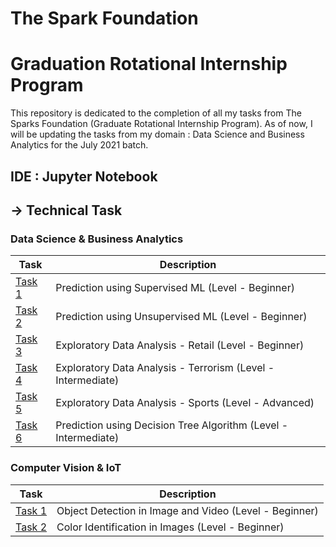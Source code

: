 # The Spark Foundation
# Graduation Rotational Internship Program
This repository is dedicated to the completion of all my tasks from The Sparks Foundation (Graduate Rotational Internship Program). As of now, I will be updating the tasks from my domain : Data Science and Business Analytics for the July 2021 batch.

## IDE : Jupyter Notebook

## -> Technical Task  
### Data Science & Business Analytics
|Task|Description|
|---|---|
|[Task 1](https://github.com/VaibhavBichave/TSF-GRIP/tree/main/TSF%20Task-1)|Prediction using Supervised ML (Level - Beginner)|
|[Task 2](https://github.com/VaibhavBichave/TSF-GRIP/tree/main/TSF%20Task-2)|Prediction using Unsupervised ML (Level - Beginner)|
|[Task 3](https://github.com/VaibhavBichave/TSF-GRIP/tree/main/TSF%20Task-3)|Exploratory Data Analysis - Retail (Level - Beginner)|
|[Task 4](https://github.com/VaibhavBichave/TSF-GRIP/tree/main/TSF%20Task-4)|Exploratory Data Analysis - Terrorism (Level - Intermediate)|
|[Task 5](https://github.com/VaibhavBichave/TSF-GRIP/tree/main/TSF%20Task-5)|Exploratory Data Analysis - Sports (Level - Advanced)|
|[Task 6](https://github.com/VaibhavBichave/TSF-GRIP/tree/main/TSF%20Task-6)|Prediction using Decision Tree Algorithm (Level - Intermediate)|

### Computer Vision & IoT
|Task|Description|
|---|---|
|[Task 1](https://github.com/VaibhavBichave/TSF-GRIP/tree/main/CV2%20Task-1)|Object Detection in Image and Video (Level - Beginner)|
|[Task 2](https://github.com/VaibhavBichave/TSF-GRIP/tree/main/CV2%20Task-2)|Color Identification in Images (Level - Beginner)|
